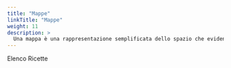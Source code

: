 ```yaml
---
title: "Mappe"
linkTitle: "Mappe"
weight: 11
description: >
  Una mappa è una rappresentazione semplificata dello spazio che evidenzia relazioni tra componenti (oggetti, regioni) di quello spazio. Una mappa è comunemente una rappresentazione bidimensionale, geometricamente accurata, di uno spazio tridimensionale, come ad esempio una carta geografica. Più in generale, le mappe possono essere usate per rappresentare qualsiasi proprietà locale del mondo o parte di esso, o qualsiasi altro spazio, anche mentale o concettuale. [Fonte](https://it.wikipedia.org/wiki/Mappa)
---
```


Elenco Ricette

